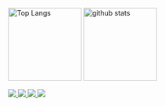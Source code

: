 <p align="left"> 
  <img alt="Top Langs" height="150px" src="https://github-readme-stats.vercel.app/api/top-langs/?username=yamazaki2357&layout=compact&show_icons=true&theme=onedark" />
  <img alt="github stats" height="150px" src="https://github-readme-stats.vercel.app/api?username=yamazaki2357&theme=onedark&show_icons=ture" />
</p>

<a href="https://twitter.com/yamazaki2357">
  <img src="https://img.shields.io/badge/yamazaki-Twitter-1DA1F2.svg?logo=twitter&style=plastic">
</a>
<a href="https://qiita.com/yamazaki2357">
  <img src="https://img.shields.io/badge/yamazaki-Qiita-55C500.svg?logo=qiita&style=plastic">
</a>
<a href="https://lapras.com/person">
  <img src="https://img.shields.io/badge/yamazaki-LAPRAS-1779c1.svg?logo=LAPRAS&style=plastic" />
</a>
<a href="https://connpass.com/user/yamazaki2357/">
  <img src="https://img.shields.io/badge/yamazaki-Connpass-d12c01.svg?logo=Connpass&style=plastic" />
</a>
  
<!-- 
## ポートフォリオ

#### 就労移行支援ITスクール金沢　よくある質問(非公式)「[よくある質問](https://school-faq.netlify.app/)」

https://user-images.githubusercontent.com/98888061/220252133-e7854fec-83df-46d1-9ef1-7b27bf1a1d0f.mov  


#### [Qiita:作り方](https://qiita.com/yamazaki2357/items/40daf5f188ca58b61e91)

#### 共同開発題材の提案「[みんなでコーディングしたサイト一覧]([https://school-faq.netlify.app/](https://coding-together.netlify.app/))」
 -->
